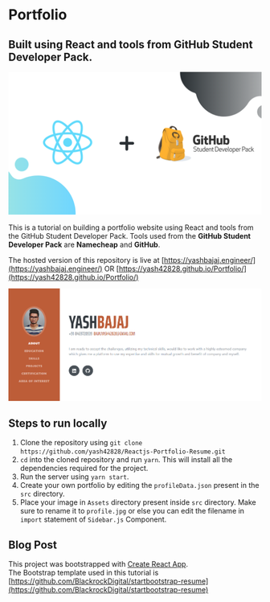# Portfolio
## Built using React and tools from GitHub Student Developer Pack.

![Header Image](./mainimage.png)

This is a tutorial on building a portfolio website using React and tools from the GitHub Student Developer Pack. Tools used from the **GitHub Student Developer Pack** are **Namecheap** and **GitHub**.  

The hosted version of this repository is live at [https://yashbajaj.engineer/](https://yashbajaj.engineer/) OR [https://yash42828.github.io/Portfolio/](https://yash42828.github.io/Portfolio/)

![landing page image](./landing.png)

## Steps to run locally
1. Clone the repository using `git clone https://github.com/yash42828/Reactjs-Portfolio-Resume.git`
2. `cd` into the cloned repository and run `yarn`. This will install all the dependencies required for the project.
3. Run the server using `yarn start`.
4. Create your own portfolio by editing the `profileData.json` present in the `src` directory.
5. Place your image in `Assets` directory present inside `src` directory. Make sure to rename it to `profile.jpg` or else you can edit the filename in `import` statement of `Sidebar.js` Component.

## Blog Post

This project was bootstrapped with [Create React App](https://github.com/facebook/create-react-app).  
The Bootstrap template used in this tutorial is [https://github.com/BlackrockDigital/startbootstrap-resume](https://github.com/BlackrockDigital/startbootstrap-resume)
